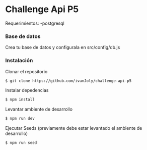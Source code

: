# Challenge Api P5

Requerimientos:
    -postgresql 

### Base de datos
Crea tu base de datos y configurala en src/config/db.js

### Instalación

Clonar el repositorio
```sh
$ git clone https://github.com/ivanJoly/challenge-api-p5
```

Instalar depedencias
```sh
$ npm install
```

Levantar ambiente de desarrollo
```sh
$ npm run dev
```

Ejecutar Seeds (previamente debe estar levantado el ambiente de desarrollo)
```sh
$ npm run seed
```
